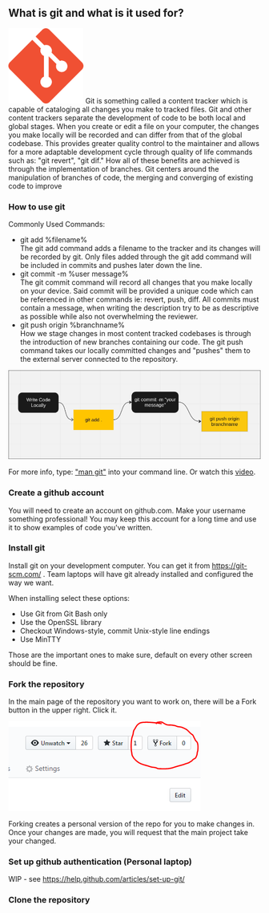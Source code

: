 <link rel="stylesheet" href="../../assets/css/style.css">

## What is git and what is it used for? 

<img id="logo" src="../../assets/images/git-logo.png" alt="git logo" width="150">
Git is something called a content tracker which is capable of cataloging all changes you make to tracked files. Git and other content trackers separate the development of code to be both local and global stages. When you create or edit a file on your computer, the changes you make locally will be recorded and can differ from that of the global codebase. This provides greater quality control to the maintainer and allows for a more adaptable development cycle through quality of life commands such as: "git revert", "git dif." How all of these benefits are achieved is through the implementation of branches. Git centers around the manipulation of branches of code, the merging and converging of existing code to improve 

### How to use git

Commonly Used Commands:
<ul>
    <li>git add %filename%</li>
    The git add command adds a filename to the tracker and its changes will be recorded by git. Only files added through the git add command will be included in commits and pushes later down the line.
    <li>git commit -m %user message%</li>
    The git commit command will record all changes that you make locally on your device. Said commit will be provided a unique code which can be referenced in other commands ie: revert, push, diff. All commits must contain a message, when writing the description try to be as descriptive as possible while also not overwhelming the reviewer.
    <li>git push origin %branchname%</li>
    How we stage changes in most content tracked codebases is through the introduction of new branches containing our code. The git push command takes our locally committed changes and "pushes" them to the external server connected to the repository.
</ul>

<img src="../../assets/images/git-cycle.png" alt="git development cycle">

For more info, type: <a href="https://git-scm.com/docs">"man git"</a> into your command line. Or watch this <a href="https://www.youtube.com/watch?v=HkdAHXoRtos" >video</a>.

### Create a github account

You will need to create an account on github.com. Make your username something professional! You may keep this account for a long time and use it to show examples of code you've written.

### Install git

Install git on your development computer. You can get it from https://git-scm.com/ . Team laptops will have git already installed and configured the way we want.

When installing select these options:

* Use Git from Git Bash only
* Use the OpenSSL library
* Checkout Windows-style, commit Unix-style line endings
* Use MinTTY

Those are the important ones to make sure, default on every other screen should be fine.

### Fork the repository

In the main page of the repository you want to work on, there will be a Fork button in the upper right. Click it.

![Fork Button](../../assets/images/forkbutton.PNG)

Forking creates a personal version of the repo for you to make changes in. Once your changes are made, you will request that the main project take your changed.

### Set up github authentication (Personal laptop)

WIP - see https://help.github.com/articles/set-up-git/

### Clone the repository

